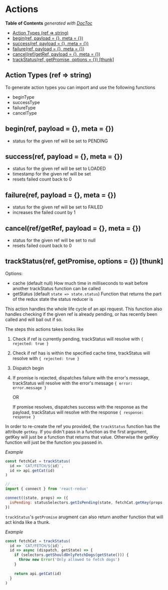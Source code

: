 # Actions

<!-- START doctoc generated TOC please keep comment here to allow auto update -->
<!-- DON'T EDIT THIS SECTION, INSTEAD RE-RUN doctoc TO UPDATE -->
**Table of Contents**  *generated with [DocToc](https://github.com/thlorenz/doctoc)*

- [Action Types (ref => string)](#action-types-ref--string)
- [begin(ref, payload = {}, meta = {})](#beginref-payload---meta--)
- [success(ref, payload = {}, meta = {})](#successref-payload---meta--)
- [failure(ref, payload = {}, meta = {})](#failureref-payload---meta--)
- [cancel(ref/getRef, payload = {}, meta = {})](#cancelrefgetref-payload---meta--)
- [trackStatus(ref, getPromise, options = {}) [thunk]](#trackstatusref-getpromise-options---thunk)

<!-- END doctoc generated TOC please keep comment here to allow auto update -->


## Action Types (ref => string)
To generate action types you can import and use the following functions 

- beginType
- successType
- failureType
- cancelType

## begin(ref, payload = {}, meta = {})
  - status for the given ref will be set to PENDING
    
## success(ref, payload = {}, meta = {})
  - status for the given ref will be set to LOADED
  - timestamp for the given ref will be set
  - resets failed count back to 0
    
## failure(ref, payload = {}, meta = {})
   - status for the given ref will be set to FAILED
   - increases the failed count by 1
     
## cancel(ref/getRef, payload = {}, meta = {})
  - status for the given ref will be set to null
  - resets failed count back to 0    

## trackStatus(ref, getPromise, options = {}) [thunk]
Options:
  - cache (default null) How much time in milliseconds to wait before another trackStatus function can be called
  - getStatus (default `state => state.status`) Function that returns the part of the redux state the status reducer is

This action handles the whole life cycle of an api request.
This function also handles checking if the given ref is already pending, or has recently been called and will bail out if so.

The steps this actions takes looks like
1. Check if ref is currently pending, trackStatus will resolve with `{ rejected: true }`
2. Check if ref has is within the specified cache time, trackStatus will resolve with `{ rejected: true }`
3. Dispatch begin
4. If promise is rejected, dispatches failure with the error's message, trackStatus will resolve with the error's message `{ error: error.message }`
    
   OR
    
   If promise resolves, dispatches success with the response as the payload, trackStatus will resolve with the response `{ response: response }`

In order to re-create the ref you provided, the `trackStatus` function has the attribute `getKey`.
If you didn't pass in a function as the first argument, getKey will just be a function that returns that value.
Otherwise the getKey function will just be the function you passed in.

*Example*

```js
const fetchCat = trackStatus(
  id => `CAT/FETCH/${id}`,
  id => api.getCat(id)
)

// ...
import { connect } from 'react-redux'

connect((state, props) => ({
  isPending: statusSelectors.getIsPending(state, fetchCat.getKey(props.catId))
})
```

`trackStatus`'s `getPromise` arugment can also return another function that will act kinda like a thunk.

*Example*
```js
const fetchCat = trackStatus(
  id => `CAT/FETCH/${id}`,
  id => async (dispatch, getState) => {
    if (selectors.getShouldOnlyFetchDogs(getState())) {
      throw new Error('Only allowed to fetch dogs') 
    }
    
    return api.getCat(id)
  }
)
```
